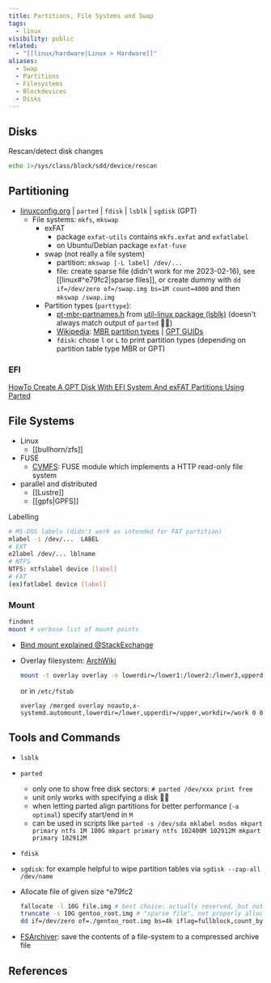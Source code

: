 ```yaml
---
title: Partitions, File Systems and Swap
tags:
  - linux
visibility: public
related:
  - "[[linux/hardware|Linux > Hardware]]"
aliases:
  - Swap
  - Partitions
  - Filesystems
  - Blockdevices
  - Disks
---
```

## Disks

Rescan/detect disk changes

```bash
echo 1>/sys/class/block/sdd/device/rescan
```

## Partitioning

- [linuxconfig.org](https://linuxconfig.org/how-to-label-hard-drive-partition-under-linux) | `parted` | `fdisk` | `lsblk` | `sgdisk` (GPT)
    - File systems: `mkfs`, `mkswap`
        - exFAT
            - package `exfat-utils` contains `mkfs.exfat` and `exfatlabel`
            - on Ubuntu/Debian package `exfat-fuse`
        - swap (not really a file system)
            - partition: `mkswap [-L label] /dev/...`
            - file: create sparse file (didn't work for me 2023-02-16), see [[linux#^e79fc2|sparse files]], or create dummy with `dd if=/dev/zero of=/swap.img bs=1M count=4000` and then `mkswap /swap.img`
        - Partition types (`parttype`):
            - [pt-mbr-partnames.h](file://journal/life/tech/linux/pt-mbr-partnames.h) from [util-linux package (lsblk)](https://github.com/util-linux/util-linux) (doesn't always match output of `parted` 🤦‍♂️)
            - [Wikipedia](https://en.wikipedia.org/wiki/Partition_type): [MBR partition types](https://en.wikipedia.org/wiki/Partition_type) | [GPT GUIDs](https://en.wikipedia.org/wiki/GUID_Partition_Table#Partition_type_GUIDs)
            - `fdisk`: chose `l` or `L` to print partition types (depending on partition table type MBR or GPT)

### EFI

[HowTo Create A GPT Disk With EFI System And exFAT Partitions Using Parted](https://wiki.networksecuritytoolkit.org/nstwiki/index.php?title=HowTo_Create_A_GPT_Disk_With_EFI_System_And_exFAT_Partitions_Using_Parted)

## File Systems

- Linux
    - [[bullhorn/zfs]]
- FUSE
    - [CVMFS](https://wiki.gentoo.org/wiki/CVMFS): FUSE module which implements a HTTP read-only file system
- parallel and distributed
    - [[Lustre]]
    - [[gpfs|GPFS]]

Labelling

```bash
# MS-DOS labels (didn't work as intended for FAT partition)
mlabel -i /dev/...  LABEL
# EXT
e2label /dev/... lblname
# NTFS
NTFS: ntfslabel device [label]
# FAT
(ex)fatlabel device [label]
```


### Mount

```sh
findmnt
mount # verbose list of mount points
```

- [Bind mount explained @StackExchange](https://unix.stackexchange.com/a/198591/247791)
- Overlay filesystem: [ArchWiki][overlay]

    ```bash
    mount -t overlay overlay -o lowerdir=/lower1:/lower2:/lower3,upperdir=/upper,workdir=/work /merged
    ```

    or in `/etc/fstab`

    ```fstab
    overlay /merged overlay noauto,x-systemd.automount,lowerdir=/lower,upperdir=/upper,workdir=/work 0 0
    ```


## Tools and Commands

- `lsblk`
- `parted`
    - only one to show free disk sectors: `# parted /dev/xxx print free`
    - unit only works with specifying a disk 🤦‍♂️
    - when letting parted align partitions for better performance (`-a optimal`) specify start/end in `M`
    - can be used in scripts like `parted -s /dev/sda mklabel msdos mkpart primary ntfs 1M 100G mkpart primary ntfs 102400M 102912M mkpart primary 102912M`
- `fdisk`
- `sgdisk`: for example helpful to wipe partition tables via `sgdisk --zap-all /dev/name`
- Allocate file of given size ^e79fc2

  ```bash
  fallocate -l 10G file.img # best choice: actually reserved, but not written, so it's fast
  truncate -s 10G gentoo_root.img # "sparse file", not properly allocated, fast
  dd if=/dev/zero of=./gentoo_root.img bs=4k iflag=fullblock,count_bytes count=10G # slow, actually writes
  ```

- [FSArchiver](https://www.fsarchiver.org/quickstart/): save the contents of a file-system to a compressed archive file

## References

[overlay]: <https://wiki.archlinux.org/title/Overlay_filesystem>
